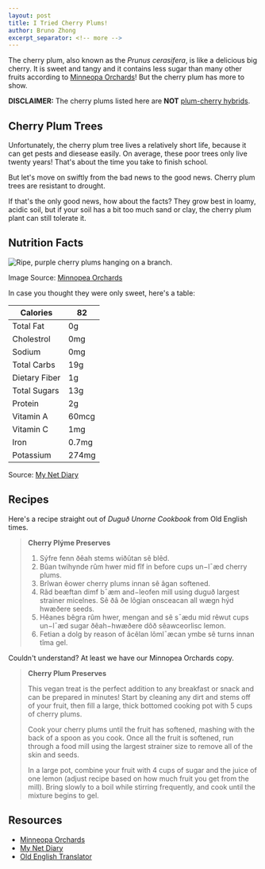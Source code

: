 ```yaml
---
layout: post
title: I Tried Cherry Plums!
author: Bruno Zhong
excerpt_separator: <!-- more -->
---
```


The cherry plum, also known as the *Prunus cerasifera*, is like a delicious big cherry. It is sweet and tangy and it contains less sugar than many other fruits according to [Minneopa Orchards](https://minnetonkaorchards.com/cherry-plums/)! But the cherry plum has more to show.

**DISCLAIMER:** The cherry plums listed here are **NOT** [plum-cherry hybrids](https://en.wikipedia.org/wiki/Plum-cherry_hybrid).

<!-- more -->

## Cherry Plum Trees

Unfortunately, the cherry plum tree lives a relatively short life, because it can get pests and diesease easily. On average, these poor trees only live twenty years! That's about the time you take to finish school.

But let's move on swiftly from the bad news to the good news. Cherry plum trees are resistant to drought.

If that's the only good news, how about the facts? They grow best in loamy, acidic soil, but if your soil has a bit too much sand or clay, the cherry plum plant can still tolerate it.

## Nutrition Facts

![Ripe, purple cherry plums hanging on a branch.](https://github.com/Brunozhon/bruno-news/assets/69879040/5dad0ff8-b917-49ab-9489-e0df9b1587fd)

Image Source: [Minnopea Orchards](https://minnetonkaorchards.com/cherry-plums/)

In case you thought they were only sweet, here's a table:

**Calories** | **82** 
---|---
Total Fat | 0g
Cholestrol | 0mg
Sodium | 0mg
Total Carbs | 19g 
Dietary Fiber | 1g
Total Sugars | 13g
Protein | 2g
Vitamin A | 60mcg
Vitamin C | 1mg
Iron | 0.7mg
Potassium | 274mg

Source: [My Net Diary](https://www.mynetdiary.com/food/calories-in-cherry-plum-by-verry-serving-22746499-0.html)

## Recipes

Here's a recipe straight out of *Duguð Unorne Cookbook* from Old English times.

> **Cherry Plýme Preserves**
>
> 1. Sýfre fenn ðêah stems wiðûtan sê blêd.
> 2. Bûan twihynde rûm hwer mid fîf in before cups un−l¯æd cherry plums.
> 3. Brîwan êower cherry plums innan sê âgan softened.
> 4. Râd beæftan dimf b¯æm and−leofen mill using duguð largest strainer micelnes. Sê ðâ ðe lôgian onsceacan all wægn hýd hwæðere seeds.
> 5. Hêanes bêgra rûm hwer, mengan and sê s¯ædu mid rêwut cups un−l¯æd sugar ðêah−hwæðere dôð sêawceorlisc lemon.
> 6. Fetian a dolg by reason of âcêlan lôml¯æcan ymbe sê turns innan tîma gel.

Couldn't understand? At least we have our Minnopea Orchards copy.

> **Cherry Plum Preserves**
>
> This vegan treat is the perfect addition to any breakfast or snack and can be prepared in minutes! Start by cleaning any dirt and stems off of your fruit, then fill a large, thick bottomed cooking pot with 5 cups of cherry plums.
>
> Cook your cherry plums until the fruit has softened, mashing with the back of a spoon as you cook. Once all the fruit is softened, run through a food mill using the largest strainer size to remove all of the skin and seeds.
>
> In a large pot, combine your fruit with 4 cups of sugar and the juice of one lemon (adjust recipe based on how much fruit you get from the mill). Bring slowly to a boil while stirring frequently, and cook until the mixture begins to gel.


## Resources

- [Minneopa Orchards](https://minnetonkaorchards.com/cherry-plums/)
- [My Net Diary](https://www.mynetdiary.com/food/calories-in-cherry-plum-by-verry-serving-22746499-0.html)
- [Old English Translator](https://lingojam.com/OldEnglishTranslator)


